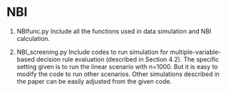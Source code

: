 # NBI

1. NBIfunc.py
   Include all the functions used in data simulation and NBI calculation.
   
2. NBI_screening.py
   Include codes to run simulation for multiple-variable-based decision rule evaluation (described in Section 4.2). 
   The specific setting given is to run the linear scenario with n=1000. But it is easy to modify the code to run other scenarios. 
   Other simulations described in the paper can be easily adjusted from the given code.

